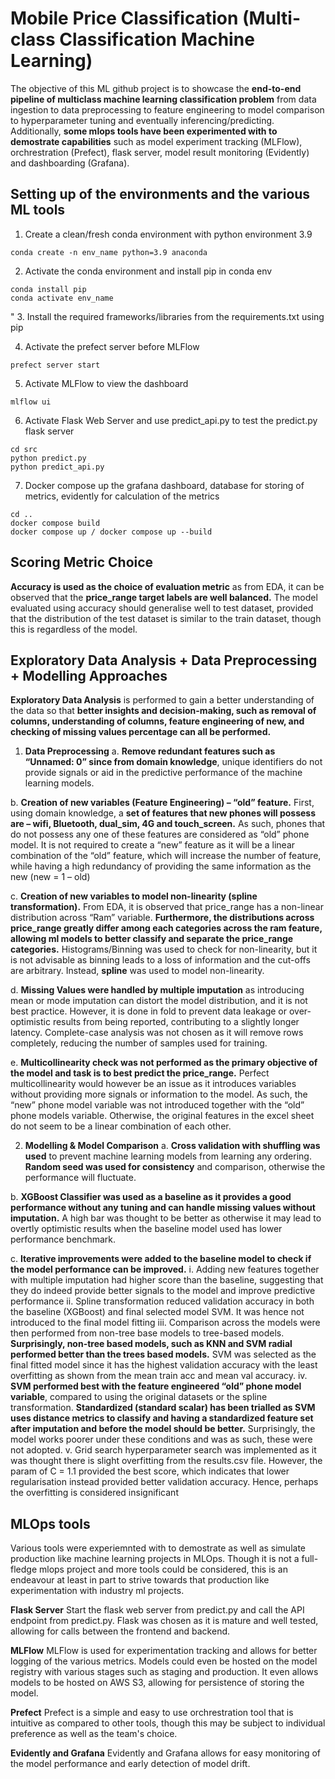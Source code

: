 # Mobile Price Classification (Multi-class Classification Machine Learning)
The objective of this ML github project is to showcase the **end-to-end pipeline of multiclass machine learning classification problem** from data ingestion to data preprocessing to feature engineering to model comparison to hyperparameter tuning and eventually inferencing/predicting. Additionally, **some mlops tools have been experimented with to demostrate capabilities** such as model experiment tracking (MLFlow), orchrestration (Prefect), flask server, model result monitoring (Evidently) and dashboarding (Grafana).


## Setting up of the environments and the various ML tools
1. Create a clean/fresh conda environment with python environment 3.9
```
conda create -n env_name python=3.9 anaconda
```

2. Activate the conda environment and install pip in conda env
```
conda install pip
conda activate env_name
```
"
3. Install the required frameworks/libraries from the requirements.txt using pip

4. Activate the prefect server before MLFlow
```
prefect server start
```

5. Activate MLFlow to view the dashboard
```
mlflow ui
```

6. Activate Flask Web Server and use predict_api.py to test the predict.py flask server
```
cd src
python predict.py
python predict_api.py
```

7. Docker compose up the grafana dashboard, database for storing of metrics, evidently for calculation of the metrics
```
cd ..
docker compose build
docker compose up / docker compose up --build
```

## Scoring Metric Choice
**Accuracy is used as the choice of evaluation metric** as from EDA, it can be observed that the **price_range target labels are well balanced.** The model evaluated using accuracy should generalise well to test dataset, provided that the distribution of the test dataset is similar to the train dataset, though this is regardless of the model. 

## Exploratory Data Analysis + Data Preprocessing + Modelling Approaches 
**Exploratory Data Analysis** is performed to gain a better understanding of the data so that **better insights and decision-making, such as removal of columns, understanding of columns, feature engineering of new, and checking of missing values percentage can all be performed.**

1. **Data Preprocessing**
a.   **Remove redundant features such as “Unnamed: 0” since from domain knowledge**, unique identifiers do not provide signals or aid in the predictive performance of the machine learning models.

b. **Creation of new variables (Feature Engineering) – “old” feature.** First, using domain knowledge, a **set of features that new phones will possess are – wifi, Bluetooth, dual_sim, 4G and touch_screen.** As such, phones that do not possess any one of these features are considered as “old” phone model. It is not required to create a “new” feature as it will be a linear combination of the “old” feature, which will increase the number of feature, while having a high redundancy of providing the same information as the new (new = 1 – old)

c. **Creation of new variables to model non-linearity (spline transformation).** From EDA, it is observed that price_range has a non-linear distribution across “Ram” variable. **Furthermore, the distributions across price_range greatly differ among each categories across the ram feature, allowing ml models to better classify and separate the price_range categories.** Histograms/Binning was used to check for non-linearity, but it is not advisable as binning leads to a loss of information and the cut-offs are arbitrary. Instead, **spline** was used to model non-linearity.

d. **Missing Values were handled by multiple imputation** as introducing mean or mode imputation can distort the model distribution, and it is not best practice. However, it is done in fold to prevent data leakage or over-optimistic results from being reported, contributing to a slightly longer latency. Complete-case analysis was not chosen as it will remove rows completely, reducing the number of samples used for training.

e. **Multicollinearity check was not performed as the primary objective of the model and task is to best predict the price_range.**  Perfect multicollinearity would however be an issue as it introduces variables without providing more signals or information to the model. As such, the “new” phone model variable was not introduced together with the “old” phone models variable. Otherwise, the original features in the excel sheet do not seem to be a linear combination of each other.

2.  **Modelling & Model Comparison**
a.	**Cross validation with shuffling was used** to prevent machine learning models from learning any ordering. **Random seed was used for consistency** and comparison, otherwise the performance will fluctuate.

b.	**XGBoost Classifier was used as a baseline as it provides a good performance without any tuning and can handle missing values without imputation.** A high bar was thought to be better as otherwise it may lead to overtly optimistic results when the baseline model used has lower performance benchmark.

c.	**Iterative improvements were added to the baseline model to check if the model performance can be improved.**
i.	Adding new features together with multiple imputation  had higher score than the baseline, suggesting that they do indeed provide better signals to the model and improve predictive performance
ii.	Spline transformation reduced validation accuracy in both the baseline (XGBoost) and final selected model SVM. It was hence not introduced to the final model fitting
iii.	Comparison across the models were then performed from non-tree base models to tree-based models. **Surprisingly, non-tree based models, such as KNN and SVM radial performed better than the trees based models.** SVM was selected as the final fitted model since it has the highest validation accuracy with the least overfitting as shown from the mean train acc and mean val accuracy.
iv.	**SVM performed best with the feature engineered “old” phone model variable**, compared to using the original datasets or the spline transformation. **Standardized (standard scalar) has been trialled as SVM uses distance metrics to classify and having a standardized feature set after imputation and before the model should be better.** Surprisingly, the model works poorer under these conditions and was as such, these were not adopted.
v.	Grid search hyperparameter search was implemented as it was thought there is slight overfitting from the results.csv file. However, the param of C = 1.1 provided the best score, which indicates that lower regularisation instead provided better validation accuracy. Hence, perhaps the overfitting is considered insignificant

## MLOps tools
Various tools were experiemnted with to demostrate as well as simulate production like machine learning projects in MLOps. Though it is not a full-fledge mlops project and more tools could be considered, this is an endeavour at least in part to strive towards that production like experimentation with industry ml projects.

**Flask Server**
Start the flask web server from predict.py and call the API endpoint from predict.py. Flask was chosen as it is mature and well tested, allowing for calls between the frontend and backend.

**MLFlow**
MLFlow is used for experimentation tracking and allows for better logging of the various metrics. Models could even be hosted on the model registry with various stages such as staging and production. It even allows models to be hosted on AWS S3, allowing for persistence of storing the model.

**Prefect**
Prefect is a simple and easy to use orchrestration tool that is intuitive as compared to other tools, though this may be subject to individual preference as well as the team's choice.

**Evidently and Grafana**
Evidently and Grafana allows for easy monitoring of the model performance and early detection of model drift.

